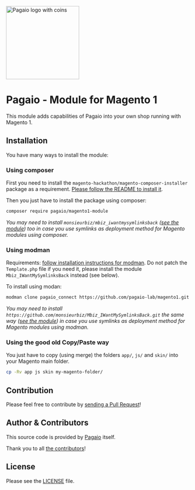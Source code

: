 <img src="https://raw.githubusercontent.com/pagaio-lab/magento1/master/pagaio.jpg" alt="Pagaio logo with coins" width="200px" height="200px" />

# Pagaio - Module for Magento 1

This module adds capabilities of Pagaio into your own shop running with Magento 1.

## Installation

You have many ways to install the module:

### Using composer

First you need to install the `magento-hackathon/magento-composer-installer` package as a requirement. [Please follow the README to install it](https://github.com/Cotya/magento-composer-installer#readme).

Then you just have to install the package using composer:

```bash
composer require pagaio/magento1-module
```

*You may need to install `monsieurbiz/mbiz_iwantmysymlinksback` ([see the module](https://github.com/monsieurbiz/Mbiz_IWantMySymlinksBack#readme)) too in case you use symlinks as deployment method for Magento modules using composer.*

### Using modman

Requirements: [follow installation instructions for modman](https://github.com/colinmollenhour/modman#requirements). Do not patch the `Template.php` file if you need it, please install the module `Mbiz_IWantMySymlinksBack` instead (see below).

To install using modan:

```bash
modman clone pagaio_connect https://github.com/pagaio-lab/magento1.git
```

*You may need to install `https://github.com/monsieurbiz/Mbiz_IWantMySymlinksBack.git` the same way ([see the module](https://github.com/monsieurbiz/Mbiz_IWantMySymlinksBack#readme)) in case you use symlinks as deployment method for Magento modules using modman.*

<!-- @TODO -->
<!-- ### Using the Magento Connect -->

### Using the good old Copy/Paste way

You just have to copy (using merge) the folders `app/`, `js/` and `skin/` into your Magento main folder.

```bash
cp -Rv app js skin my-magento-folder/
```

<!-- @TODO -->
<!-- ## Configuration -->

## Contribution

Please feel free to contribute by [sending a Pull Request](https://github.com/pagaio-lab/magento1/pulls)!

## Author & Contributors

This source code is provided by [Pagaio](https://pagaio.com/) itself.

Thank you to all [the contributors](https://github.com/pagaio-lab/magento1/graphs/contributors)!

## License

Please see the [LICENSE](https://github.com/pagaio-lab/magento1/blob/master/LICENSE) file.